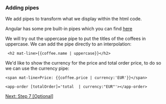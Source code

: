 ### Adding pipes

We add pipes to transform what we display within the html code.

Angular has some pre built-in pipes which you can find <a href="https://angular.io/guide/pipes#built-in-pipes" targer="_blank">here</a>

We will try out the uppercase pipe to put the titles of the coffees in uppercase. We can add the pipe directly to an interpolation:

```
 <h2 mat-line>{{coffee.name | uppercase}}</h2>
```

We'd like to show the currency for the price and total order price, to do so we can use the currency pipe:

```
<span mat-line>Price: {{coffee.price | currency:'EUR'}}</span>
```

```
<app-order [totalOrder]='total  | currency:"EUR"'></app-order>
```
<a href="https://github.com/anacidre/AngularWorkshop/blob/master/Step%207%20%5BOptional%5D:%20Services.md">Next: Step 7 [Optional]</a>
